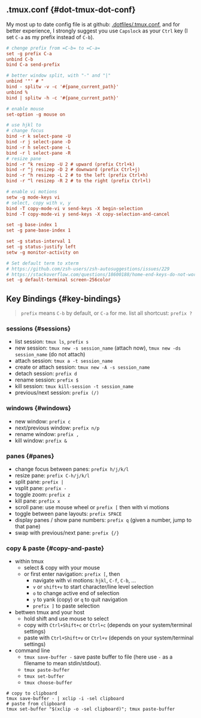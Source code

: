 
## .tmux.conf {#dot-tmux-dot-conf}

My most up to date config file is at github: [.dotfiles/.tmux.conf](https://github.com/sky-bro/.dotfiles/blob/master/.tmux.conf), and for better experience, I strongly suggest you use `Capslock` as your `Ctrl` key (I set `C-a` as my prefix instead of `C-b`).

```cfg
# chenge prefix from =C-b= to =C-a=
set -g prefix C-a
unbind C-b
bind C-a send-prefix

# better window split, with "-" and "|"
unbind '"' # "
bind - splitw -v -c '#{pane_current_path}'
unbind %
bind | splitw -h -c '#{pane_current_path}'

# enable mouse
set-option -g mouse on

# use hjkl to
# change focus
bind -r k select-pane -U
bind -r j select-pane -D
bind -r h select-pane -L
bind -r l select-pane -R
# resize pane
bind -r ^k resizep -U 2 # upward (prefix Ctrl+k)
bind -r ^j resizep -D 2 # downward (prefix Ctrl+j)
bind -r ^h resizep -L 2 # to the left (prefix Ctrl+h)
bind -r ^l resizep -R 2 # to the right (prefix Ctrl+l)

# enable vi motions
setw -g mode-keys vi
# select, copy with v, y
bind -T copy-mode-vi v send-keys -X begin-selection
bind -T copy-mode-vi y send-keys -X copy-selection-and-cancel

set -g base-index 1
set -g pane-base-index 1

set -g status-interval 1
set -g status-justify left
setw -g monitor-activity on

# Set default term to xterm
# https://github.com/zsh-users/zsh-autosuggestions/issues/229
# https://stackoverflow.com/questions/18600188/home-end-keys-do-not-work-in-tmux
set -g default-terminal screen-256color
```


## Key Bindings {#key-bindings}

> `prefix` means `C-b` by default, or `C-a` for me.
> list all shortcust: `prefix ?`


### sessions {#sessions}

-   list session: `tmux ls`, `prefix s`
-   new session: `tmux new -s session_name` (attach now), `tmux new -ds session_name` (do not attach)
-   attach session: `tmux a -t session_name`
-   create or attach session: `tmux new -A -s session_name`
-   detach session: `prefix d`
-   rename session: `prefix $`
-   kill session: `tmux kill-session -t session_name`
-   previous/next session: `prefix (/)`


### windows {#windows}

-   new window: `prefix c`
-   next/previous window: `prefix n/p`
-   rename window: `prefix ,`
-   kill window: `prefix &`


### panes {#panes}

-   change focus between panes: `prefix h/j/k/l`
-   resize pane: `prefix C-h/j/k/l`
-   split pane: `prefix |`
-   vsplit pane: `prefix -`
-   toggle zoom: `prefix z`
-   kill pane: `prefix x`
-   scroll pane: use mouse wheel or `prefix [` then with vi motions
-   toggle between pane layouts: `prefix SPACE`
-   display panes /   show pane numbers: `prefix q` (given a number, jump to that pane)
-   swap with previous/next pane: `prefix {/}`


### copy &amp; paste {#copy-and-paste}

-   within tmux
    -   select &amp; copy with your mouse
    -   or first enter navigation: `prefix [`, then
        -   navigate with vi motions: `hjkl`, `C-f`, `C-b`, ...
        -   `v` or `shift+v` to start character/line level selection
        -   `o` to change active end of selection
        -   `y` to yank (copy) or `q` to quit navigation
        -   `prefix ]` to paste selection
-   bettwen tmux and your host
    -   hold shift and use mouse to select
    -   copy with `Ctrl+Shift+c` or `Ctrl+c` (depends on your system/terminal settings)
    -   paste with `Ctrl+Shift+v` or `Ctrl+v` (depends on your system/terminal settings)
-   command line
    -   `tmux save-buffer -` save paste buffer to file (here use `-` as a filename to mean stdin/stdout).
    -   `tmux paste-buffer`
    -   `tmux set-buffer`
    -   `tmux choose-buffer`

<!--listend-->

```shell
# copy to clipboard
tmux save-buffer - | xclip -i -sel clipboard
# paste from clipboard
tmux set-buffer "$(xclip -o -sel clipboard)"; tmux paste-buffer
```
